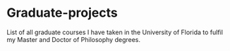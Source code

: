 # Graduate-projects

List of all graduate courses I have taken in the University of Florida to fulfil my Master and Doctor of Philosophy degrees. 
